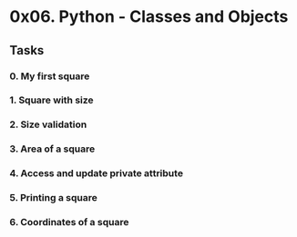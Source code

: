 # 0x06. Python - Classes and Objects
## Tasks
### 0. My first square
### 1. Square with size
### 2. Size validation
### 3. Area of a square
### 4. Access and update private attribute
### 5. Printing a square
### 6. Coordinates of a square
